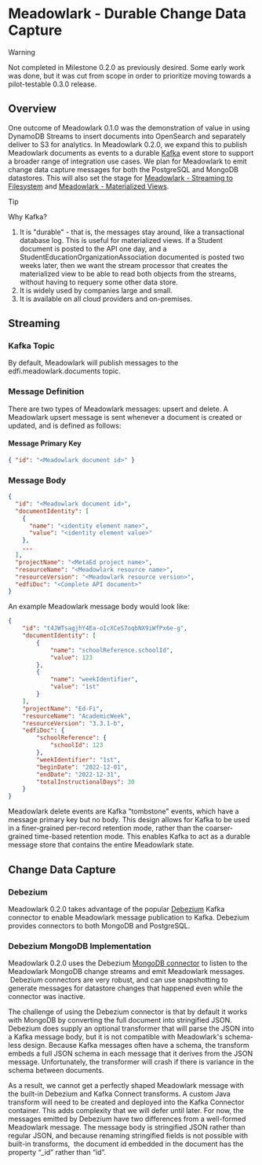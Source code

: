 # Meadowlark - Durable Change Data Capture

> [!WARNING]
> Not completed in Milestone 0.2.0 as previously desired. Some early work was done, but it was cut from scope in order to prioritize moving towards a pilot-testable 0.3.0 release.

## Overview

One outcome of Meadowlark 0.1.0 was the demonstration of value in using DynamoDB Streams to insert documents into OpenSearch and separately deliver to S3 for analytics. In Meadowlark 0.2.0, we expand this to publish Meadowlark documents as events to a durable [Kafka](https://kafka.apache.org/) event store to support a broader range of integration use cases. We plan for Meadowlark to emit change data capture messages for both the PostgreSQL and MongoDB datastores. This will also set the stage for [Meadowlark - Streaming to Filesystem](../meadowlark-streaming-and-downstream-data-stores/meadowlark-streaming-to-filesystem.md) and [Meadowlark - Materialized Views](../meadowlark-streaming-and-downstream-data-stores/meadowlark-materialized-views.md).

> [!TIP]
> Why Kafka?
>
> 1.  It is "durable" - that is, the messages stay around, like a transactional database log. This is useful for materialized views. If a Student document is posted to the API one day, and a StudentEducationOrganizationAssociation documented is posted two weeks later, then we want the stream processor that creates the materialized view to be able to read both objects from the streams, without having to requery some other data store.
> 2.  It is widely used by companies large and small.
> 3.  It is available on all cloud providers and on-premises.

## Streaming

### Kafka Topic

By default, Meadowlark will publish messages to the edfi.meadowlark.documents topic.

### Message Definition

There are two types of Meadowlark messages: upsert and delete. A Meadowlark upsert message is sent whenever a document is created or updated, and is defined as follows:

#### Message Primary Key

```json
{ "id": "<Meadowlark document id>" }
```

### Message Body

```json
{
  "id": "<Meadowlark document id>",
  "documentIdentity": [
    {
      "name": "<identity element name>",
      "value": "<identity element value>"
    },
    ...
  ],
  "projectName": "<MetaEd project name>",
  "resourceName": "<Meadowlark resource name>",
  "resourceVersion": "<Meadowlark resource version>",
  "edfiDoc": "<Complete API document>"
}
```

An example Meadowlark message body would look like:

```json
{
	"id": "t4JWTsagjhY4Ea-oIcXCeS7oqbNX9iWfPx6e-g",
	"documentIdentity": [
		{
			"name": "schoolReference.schoolId",
			"value": 123
		},
		{
			"name": "weekIdentifier",
			"value": "1st"
		}
	],
	"projectName": "Ed-Fi",
	"resourceName": "AcademicWeek",
	"resourceVersion": "3.3.1-b",
	"edfiDoc": {
		"schoolReference": {
			"schoolId": 123
		},
		"weekIdentifier": "1st",
		"beginDate": "2022-12-01",
		"endDate": "2022-12-31",
		"totalInstructionalDays": 30
	}
}
```

Meadowlark delete events are Kafka "tombstone" events, which have a message primary key but no body. This design allows for Kafka to be used in a finer-grained per-record retention mode, rather than the coarser-grained time-based retention mode. This enables Kafka to act as a durable message store that contains the entire Meadowlark state.

## Change Data Capture

### Debezium

Meadowlark 0.2.0 takes advantage of the popular [Debezium](https://debezium.io/) Kafka connector to enable Meadowlark message publication to Kafka. Debezium provides connectors to both MongoDB and PostgreSQL.

### Debezium MongoDB Implementation

Meadowlark 0.2.0 uses the Debezium [MongoDB connector](https://debezium.io/documentation/reference/stable/connectors/mongodb.html) to listen to the Meadowlark MongoDB change streams and emit Meadowlark messages.  Debezium connectors are very robust, and can use snapshotting to generate messages for datastore changes that happened even while the connector was inactive.

The challenge of using the Debezium connector is that by default it works with MongoDB by converting the full document into stringified JSON. Debezium does supply an optional transformer that will parse the JSON into a Kafka message body, but it is not compatible with Meadowlark's schema-less design. Because Kafka messages often have a schema, the transform embeds a full JSON schema in each message that it derives from the JSON message. Unfortunately, the transformer will crash if there is variance in the schema between documents.

As a result, we cannot get a perfectly shaped Meadowlark message with the built-in Debezium and Kafka Connect transforms. A custom Java transform will need to be created and deployed into the Kafka Connector container. This adds complexity that we will defer until later. For now, the messages emitted by Debezium have two differences from a well-formed Meadowlark message. The message body is stringified JSON rather than regular JSON, and because renaming stringified fields is not possible with built-in transforms,  the document id embedded in the document has the property “\_id” rather than “id”.
